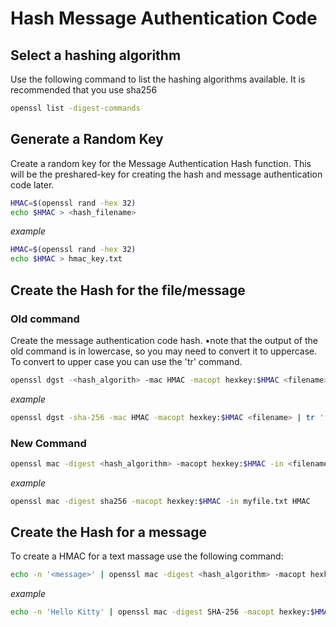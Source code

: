 # Hash Message Authentication Code

## Select a hashing algorithm 
Use the following command to list the hashing algorithms available.  It is recommended that you use sha256
```sh
openssl list -digest-commands
```

## Generate a Random Key
Create a random key for the Message Authentication Hash function.  This will be the preshared-key for creating the hash and message authentication code later.

```sh
HMAC=$(openssl rand -hex 32)
echo $HMAC > <hash_filename>
```

*example*
```sh
HMAC=$(openssl rand -hex 32)
echo $HMAC > hmac_key.txt
```

## Create the Hash for the file/message
### Old command 
Create the message authentication code hash. •note that the output of the old command is in lowercase, so you may need to convert it to uppercase. To convert to upper case you can use the 'tr' command. 
```sh
openssl dgst -<hash_algorith> -mac HMAC -macopt hexkey:$HMAC <filename>
```

*example*
```sh
openssl dgst -sha-256 -mac HMAC -macopt hexkey:$HMAC <filename> | tr '[:lower:]' '[:upper:]'
```

### New Command
```sh
openssl mac -digest <hash_algorithm> -macopt hexkey:$HMAC -in <filename> HMAC
```
*example*
```sh
openssl mac -digest sha256 -macopt hexkey:$HMAC -in myfile.txt HMAC
```

## Create the Hash for a message
To create a HMAC for a text massage use the following command:
```sh
echo -n '<message>' | openssl mac -digest <hash_algorithm> -macopt hexkey:$HMAC -in - HMAC
```

*example*
```sh
echo -n 'Hello Kitty' | openssl mac -digest SHA-256 -macopt hexkey:$HMAC -in - HMAC
```
